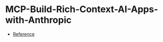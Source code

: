 # MCP-Build-Rich-Context-AI-Apps-with-Anthropic
- [Reference](https://learn.deeplearning.ai/courses/mcp-build-rich-context-ai-apps-with-anthropic/lesson/dbabg/creating-an-mcp-server)
